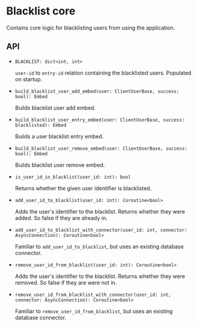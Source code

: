 # Blacklist core

Contains core logic for blacklisting users from using the application.

## API

- `BLACKLIST: dict<int, int>`

    `user-id` to `entry-id` relation containing the blacklisted users. Populated on startup.


- `build_blacklist_user_add_embed(user: ClientUserBase, success: bool): Embed`

    Builds blacklist user add embed.


- `build_blacklist_user_entry_embed(user: ClientUserBase, success: blacklisted): Embed`

    Builds a user blacklist entry embed.


- `build_blacklist_user_remove_embed(user: ClientUserBase, success: bool): Embed`

    Builds blacklist user remove embed.


- `is_user_id_in_blacklist(user_id: int): bool`

    Returns whether the given user identifier is blacklisted.


- `add_user_id_to_blacklist(user_id: int): Coroutine<bool>`

    Adds the user's identifier to the blacklist. Returns whether they were added. So false if they are already in.


- `add_user_id_to_blacklist_with_connector(user_id: int, connector: AsyncConnection): Coroutine<bool>`

    Familiar to `add_user_id_to_blacklist`, but uses an existing database connector.


- `remove_user_id_from_blacklist(user_id: int): Coroutine<bool>`

    Adds the user's identifier to the blacklist. Returns whether they were removed. So false if they are were not in.


- `remove_user_id_from_blacklist_with_connector(user_id: int, connector: AsyncConnection): Coroutine<bool>`

    Familiar to `remove_user_id_from_blacklist`, but uses an existing database connector.
